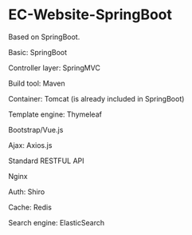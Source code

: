 # EC-Website-SpringBoot
Based on SpringBoot.

Basic: SpringBoot

Controller layer: SpringMVC

Build tool: Maven

Container: Tomcat (is already included in SpringBoot)

Template engine: Thymeleaf

Bootstrap/Vue.js

Ajax: Axios.js

Standard RESTFUL API

Nginx

Auth: Shiro

Cache: Redis

Search engine: ElasticSearch